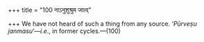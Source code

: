 +++
title = "100 नाऽनुशुश्रुम जात्व्"

+++
We have not heard of such a thing from any source. ‘*Pūrveṣu
janmasu*’—*i.e*., in former cycles.—(100)


